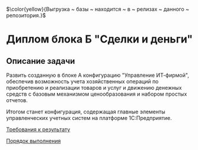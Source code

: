 $\color{yellow}{Выгрузка ~ базы ~ находится ~ в ~ релизах ~ данного ~ репозитория.}$

# Диплом блока Б "Сделки и деньги"

## Описание задачи

Развить созданную в блоке А конфигурацию "Управление ИТ-фирмой", обеспечив возможность учета хозяйственных операций по приобретению и реализации товаров и услуг и движению денежных средств с базовым механизмом ценообразования и набором простых отчетов.

Итогом станет конфигурация, содержащая главные элементы управленческих учетных систем на платформе 1С:Предприятие.

[Требования к результату](Content/diploma-b-reqs.md)

[Порядок выполнения](Content/diploma-b-howto.md)
